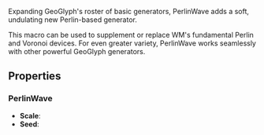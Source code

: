 Expanding GeoGlyph's roster of basic generators, PerlinWave adds a soft, undulating new Perlin-based generator.

This macro can be used to supplement or replace WM's fundamental Perlin and Voronoi devices. For even greater variety, PerlinWave works seamlessly with other powerful GeoGlyph generators.

## Properties

### PerlinWave 

- **Scale**: 
- **Seed**: 



